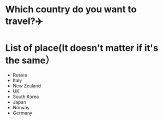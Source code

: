 # Which country do you want to travel?✈️

# List of place(It doesn't matter if it's the same）
- Russia
- Italy
- New Zealand
- UK
- South Korea
- Japan
- Norway
- Germany
